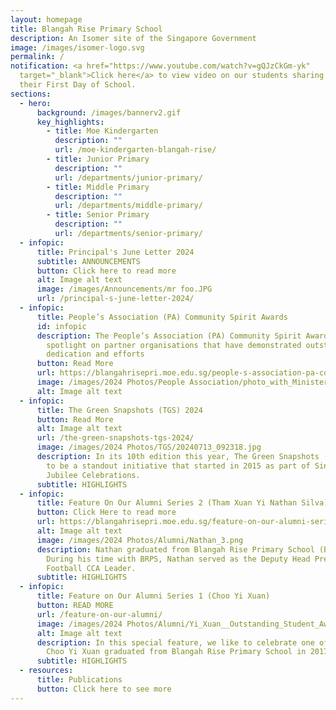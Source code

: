 ```yaml
---
layout: homepage
title: Blangah Rise Primary School
description: An Isomer site of the Singapore Government
image: /images/isomer-logo.svg
permalink: /
notification: <a href="https://www.youtube.com/watch?v=gQJzCkGm-yk"
  target="_blank">Click here</a> to view video on our students sharing about
  their First Day of School.
sections:
  - hero:
      background: /images/bannerv2.gif
      key_highlights:
        - title: Moe Kindergarten
          description: ""
          url: /moe-kindergarten-blangah-rise/
        - title: Junior Primary
          description: ""
          url: /departments/junior-primary/
        - title: Middle Primary
          description: ""
          url: /departments/middle-primary/
        - title: Senior Primary
          description: ""
          url: /departments/senior-primary/
  - infopic:
      title: Principal's June Letter 2024
      subtitle: ANNOUNCEMENTS
      button: Click here to read more
      alt: Image alt text
      image: /images/Announcements/mr foo.JPG
      url: /principal-s-june-letter-2024/
  - infopic:
      title: People’s Association (PA) Community Spirit Awards
      id: infopic
      description: The People’s Association (PA) Community Spirit Awards shines a
        spotlight on partner organisations that have demonstrated outstanding
        dedication and efforts
      button: Read More
      url: https://blangahrisepri.moe.edu.sg/people-s-association-pa-community-spirit-awards/
      image: /images/2024 Photos/People Association/photo_with_Minister.jpg
      alt: Image alt text
  - infopic:
      title: The Green Snapshots (TGS) 2024
      button: Read More
      alt: Image alt text
      url: /the-green-snapshots-tgs-2024/
      image: /images/2024 Photos/TGS/20240713_092318.jpg
      description: In its 10th edition this year, The Green Snapshots (TGS) continues
        to be a standout initiative that started in 2015 as part of Singapore’s
        Jubilee Celebrations.
      subtitle: HIGHLIGHTS
  - infopic:
      title: Feature On Our Alumni Series 2 (Tham Xuan Yi Nathan Silva)
      button: Click Here to read more
      url: https://blangahrisepri.moe.edu.sg/feature-on-our-alumni-series-2-tham-xuan-yi-nathan-silva/
      alt: Image alt text
      image: /images/2024 Photos/Alumni/Nathan_3.png
      description: Nathan graduated from Blangah Rise Primary School (BRPS) in 2023.
        During his time with BRPS, Nathan served as the Deputy Head Prefect and
        Football CCA Leader.
      subtitle: HIGHLIGHTS
  - infopic:
      title: Feature on Our Alumni Series 1 (Choo Yi Xuan)
      button: READ MORE
      url: /feature-on-our-alumni/
      image: /images/2024 Photos/Alumni/Yi_Xuan__Outstanding_Student_Award_.jpg
      alt: Image alt text
      description: In this special feature, we like to celebrate one of our alumni.
        Choo Yi Xuan graduated from Blangah Rise Primary School in 2017.
      subtitle: HIGHLIGHTS
  - resources:
      title: Publications
      button: Click here to see more
---
```

